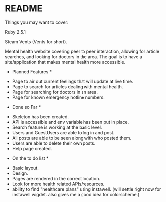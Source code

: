 # README

Things you may want to cover:

Ruby 2.5.1

Steam Vents (Vents for short).

Mental health website covering peer to peer interaction, allowing for article searches, and looking for doctors in the area. The goal is to have a site/application that makes mental health more accessible.

* Planned Features *
- Page to air out current feelings that will update at live time.
- Page to search for articles dealing with mental health.
- Page for searching for doctors in an area.
- Page for known emergency hotline numbers.

* Done so Far *
- Skeleton has been created.
- API is accessible and env variable has been put in place.
- Search feature is working at the basic level.
- Users and GuestUsers are able to log in and post.
- All posts are able to be seen along with who posted them.
- Users are able to delete their own posts.
- Help page created.

* On the to do list *
- Basic layout.
- Design.
- Pages are rendered in the correct location.
- Look for more health related APIs/resources.
- ability to find "healthcare plans" using instawell. (will settle right now for instawell wigdet. also gives me a good idea for colorscheme.)
